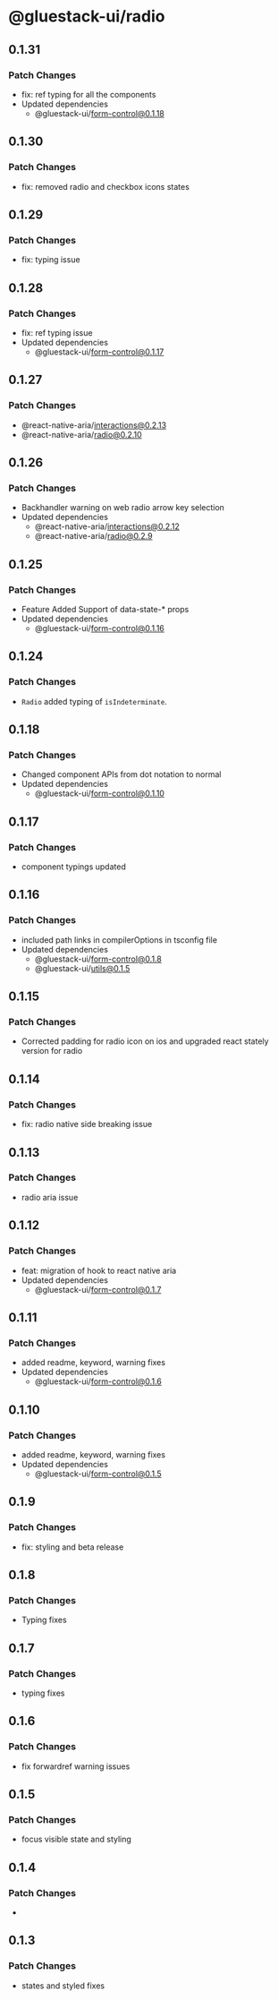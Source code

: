 # @gluestack-ui/radio

## 0.1.31

### Patch Changes

- fix: ref typing for all the components
- Updated dependencies
  - @gluestack-ui/form-control@0.1.18

## 0.1.30

### Patch Changes

- fix: removed radio and checkbox icons states

## 0.1.29

### Patch Changes

- fix: typing issue

## 0.1.28

### Patch Changes

- fix: ref typing issue
- Updated dependencies
  - @gluestack-ui/form-control@0.1.17

## 0.1.27

### Patch Changes

- @react-native-aria/interactions@0.2.13
- @react-native-aria/radio@0.2.10

## 0.1.26

### Patch Changes

- Backhandler warning on web
  radio arrow key selection
- Updated dependencies
  - @react-native-aria/interactions@0.2.12
  - @react-native-aria/radio@0.2.9

## 0.1.25

### Patch Changes

- Feature
  Added Support of data-state-\* props
- Updated dependencies
  - @gluestack-ui/form-control@0.1.16

## 0.1.24

### Patch Changes

- `Radio` added typing of `isIndeterminate`.

## 0.1.18

### Patch Changes

- Changed component APIs from dot notation to normal
- Updated dependencies
  - @gluestack-ui/form-control@0.1.10

## 0.1.17

### Patch Changes

- component typings updated

## 0.1.16

### Patch Changes

- included path links in compilerOptions in tsconfig file
- Updated dependencies
  - @gluestack-ui/form-control@0.1.8
  - @gluestack-ui/utils@0.1.5

## 0.1.15

### Patch Changes

- Corrected padding for radio icon on ios and upgraded react stately version for radio

## 0.1.14

### Patch Changes

- fix: radio native side breaking issue

## 0.1.13

### Patch Changes

- radio aria issue

## 0.1.12

### Patch Changes

- feat: migration of hook to react native aria
- Updated dependencies
  - @gluestack-ui/form-control@0.1.7

## 0.1.11

### Patch Changes

- added readme, keyword, warning fixes
- Updated dependencies
  - @gluestack-ui/form-control@0.1.6

## 0.1.10

### Patch Changes

- added readme, keyword, warning fixes
- Updated dependencies
  - @gluestack-ui/form-control@0.1.5

## 0.1.9

### Patch Changes

- fix: styling and beta release

## 0.1.8

### Patch Changes

- Typing fixes

## 0.1.7

### Patch Changes

- typing fixes

## 0.1.6

### Patch Changes

- fix forwardref warning issues

## 0.1.5

### Patch Changes

- focus visible state and styling

## 0.1.4

### Patch Changes

-

## 0.1.3

### Patch Changes

- states and styled fixes
